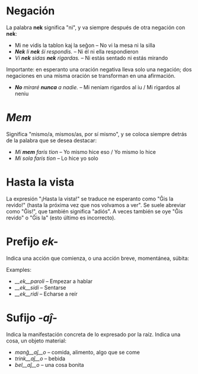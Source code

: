 # Negación

La palabra __nek__ significa "ni", y va siempre después de otra negación con __nek__:
- Mi ne vidis la tablon kaj la seĝon   – No vi la mesa ni la silla
- *__Nek__ li __nek__ ŝi respondis.*   – Ni él ni ella respondieron
- *Vi __nek__ sidas __nek__ rigardas.* – Ni estás sentado ni estás mirando

Importante: en esperanto una oración negativa lleva solo una negación; dos negaciones en una misma oración se transforman en una afirmación.
- *__No__ miraré __nunca__ a nadie.* – Mi neniam rigardos al iu / Mi rigardos al neniu

# *Mem*

Significa "mismo/a, mismos/as, por sí mismo", y se coloca siempre detrás de la palabra que se desea destacar:
- *Mi __mem__ faris tion* – Yo mismo hice eso / Yo mismo lo hice
- *Mi sola faris tion* – Lo hice yo solo

# Hasta la vista

La expresión "¡Hasta la vista!" se traduce ne esperanto como "Ĝis la revido!" (hasta la próxima vez que nos volvamos a ver". Se suele abreviar como "Ĝis!", que también significa "adiós". A veces también se oye "Ĝis revido" o "Ĝis la" (esto último es incorrecto).

# Prefijo *ek-*

Indica una acción que comienza, o una acción breve, momentánea, súbita:

Examples:

- *__ek__paroli*  – Empezar a hablar
- *__ek__sidi*    – Sentarse
- *__ek__ridi*    – Echarse a reír
 

# Sufijo *-aĵ-*

Indica la manifestación concreta de lo expresado por la raíz. Indica una cosa, un objeto material:

- *manĝ__aĵ__o*  – comida, alimento, algo que se come
- *trink__aĵ__o* – bebida
- *bel__aĵ__o*   – una cosa bonita
